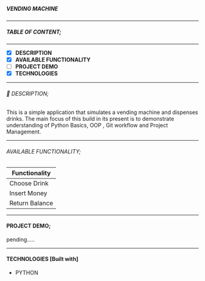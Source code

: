 ##### **VENDING MACHINE**

------------

##### **TABLE OF CONTENT**;

------------

- [x] **DESCRIPTION**
- [x] **AVAILABLE FUNCTIONALITY**
- [ ] **PROJECT DEMO**
- [x] **TECHNOLOGIES**

------------

###### :page_facing_up: DESCRIPTION;
This is a simple application that simulates a vending machine and dispenses drinks.
The main focus of this build in its present is to demonstrate understanding of Python Basics, OOP , Git workflow and Project Management.

------------

###### AVAILABLE FUNCTIONALITY;

| Functionality|
| ------------ | 
| Choose Drink | 
| Insert Money |
| Return Balance |

------------

#### PROJECT DEMO;

pending.....

------------

#### TECHNOLOGIES [Built with] 
- PYTHON


